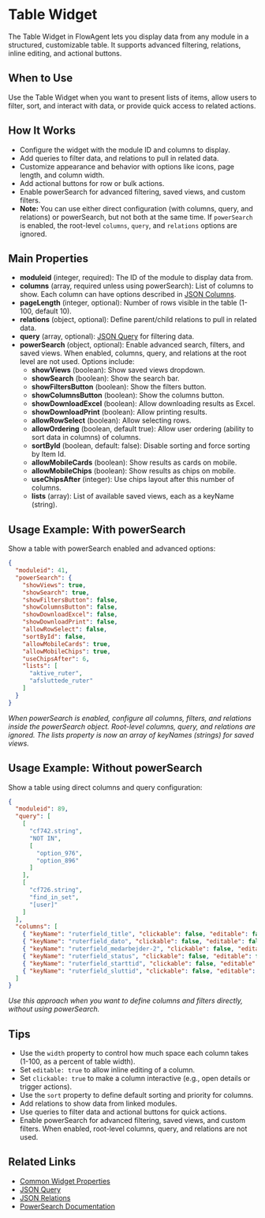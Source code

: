 # Table Widget

The Table Widget in FlowAgent lets you display data from any module in a structured, customizable table. It supports advanced filtering, relations, inline editing, and actional buttons.

## When to Use
Use the Table Widget when you want to present lists of items, allow users to filter, sort, and interact with data, or provide quick access to related actions.

## How It Works
- Configure the widget with the module ID and columns to display.
- Add queries to filter data, and relations to pull in related data.
- Customize appearance and behavior with options like icons, page length, and column width.
- Add actional buttons for row or bulk actions.
- Enable powerSearch for advanced filtering, saved views, and custom filters.
- **Note:** You can use either direct configuration (with columns, query, and relations) or powerSearch, but not both at the same time. If `powerSearch` is enabled, the root-level `columns`, `query`, and `relations` options are ignored.

## Main Properties
- **moduleid** (integer, required): The ID of the module to display data from.
- **columns** (array, required unless using powerSearch): List of columns to show. Each column can have options described in [JSON Columns](/docs/JSON/json-columns.md).
- **pageLength** (integer, optional): Number of rows visible in the table (1-100, default 10).
- **relations** (object, optional): Define parent/child relations to pull in related data.
- **query** (array, optional): [JSON Query](/docs/JSON/json-query.md) for filtering data.
- **powerSearch** (object, optional): Enable advanced search, filters, and saved views. When enabled, columns, query, and relations at the root level are not used. Options include:
  - **showViews** (boolean): Show saved views dropdown.
  - **showSearch** (boolean): Show the search bar.
  - **showFiltersButton** (boolean): Show the filters button.
  - **showColumnsButton** (boolean): Show the columns button.
  - **showDownloadExcel** (boolean): Allow downloading results as Excel.
  - **showDownloadPrint** (boolean): Allow printing results.
  - **allowRowSelect** (boolean): Allow selecting rows.
  - **allowOrdering** (boolean, default true): Allow user ordering (ability to sort data in columns) of columns.
  - **sortById** (boolean, default: false): Disable sorting and force sorting by Item Id.
  - **allowMobileCards** (boolean): Show results as cards on mobile.
  - **allowMobileChips** (boolean): Show results as chips on mobile.
  - **useChipsAfter** (integer): Use chips layout after this number of columns.
  - **lists** (array): List of available saved views, each as a keyName (string).

## Usage Example: With powerSearch
Show a table with powerSearch enabled and advanced options:

```json
{
  "moduleid": 41,
  "powerSearch": {
    "showViews": true,
    "showSearch": true,
    "showFiltersButton": false,
    "showColumnsButton": false,
    "showDownloadExcel": false,
    "showDownloadPrint": false,
    "allowRowSelect": false,
    "sortById": false,
    "allowMobileCards": true,
    "allowMobileChips": true,
    "useChipsAfter": 6,
    "lists": [
      "aktive_ruter",
      "afsluttede_ruter"
    ]
  }
}
```
*When powerSearch is enabled, configure all columns, filters, and relations inside the powerSearch object. Root-level columns, query, and relations are ignored. The lists property is now an array of keyNames (strings) for saved views.*

## Usage Example: Without powerSearch
Show a table using direct columns and query configuration:

```json
{
  "moduleid": 89,
  "query": [
    [
      "cf742.string",
      "NOT IN",
      [
        "option_976",
        "option_896"
      ]
    ],
    [
      "cf726.string",
      "find_in_set",
      "[user]"
    ]
  ],
  "columns": [
    { "keyName": "ruterfield_title", "clickable": false, "editable": false },
    { "keyName": "ruterfield_dato", "clickable": false, "editable": false, "sort": { "order": "ASC", "priority": 1 } },
    { "keyName": "ruterfield_medarbejder-2", "clickable": false, "editable": false },
    { "keyName": "ruterfield_status", "clickable": false, "editable": false },
    { "keyName": "ruterfield_starttid", "clickable": false, "editable": false },
    { "keyName": "ruterfield_sluttid", "clickable": false, "editable": false }
  ]
}
```
*Use this approach when you want to define columns and filters directly, without using powerSearch.*

## Tips
- Use the `width` property to control how much space each column takes (1-100, as a percent of table width).
- Set `editable: true` to allow inline editing of a column.
- Set `clickable: true` to make a column interactive (e.g., open details or trigger actions).
- Use the `sort` property to define default sorting and priority for columns.
- Add relations to show data from linked modules.
- Use queries to filter data and actional buttons for quick actions.
- Enable powerSearch for advanced filtering, saved views, and custom filters. When enabled, root-level columns, query, and relations are not used.

## Related Links
- [Common Widget Properties](/docs/modules/widgets/common-properties.md)
- [JSON Query](/docs/JSON/json-query.md)
- [JSON Relations](/docs/JSON/json-relations.md)
- [PowerSearch Documentation](/docs/modules/powersearch.md)